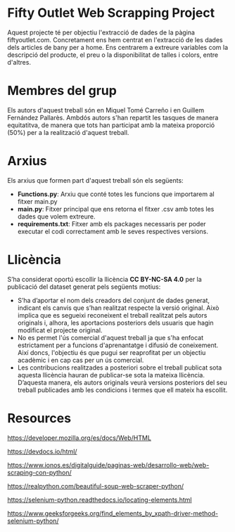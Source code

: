 # Fifty Outlet Web Scrapping Project

Aquest projecte té per objectiu l'extracció de dades de la pàgina fiftyoutlet.com. Concretament ens hem centrat en l'extracció de les dades dels articles de bany per a home. Ens centrarem a extreure variables com la descripció del producte, el preu o la disponibilitat de talles i colors, entre d'altres.

# Membres del grup

Els autors d'aquest treball són en Miquel Tomé Carreño i en Guillem Fernández Pallarès. Ambdós autors s'han repartit les tasques de manera equitatitva, de manera que tots han participat amb la mateixa proporció (50%) per a la realització d'aquest treball.

# Arxius

Els arxius que formen part d'aquest treball són els següents:
- **Functions.py**: Arxiu que conté totes les funcions que importarem al fitxer main.py
- **main.py**: Fitxer principal que ens retorna el fitxer .csv amb totes les dades que volem extreure.
- **requirements.txt**: Fitxer amb els packages necessaris per poder executar el codi correctament amb le seves respectives versions.

# Llicència

S’ha considerat oportú escollir la llicència **CC BY-NC-SA 4.0** per la publicació del dataset generat pels següents motius:
- S’ha d’aportar el nom dels creadors del conjunt de dades generat, indicant els canvis que s’han realitzat respecte la versió original. Això implica que es segueixi reconeixent el treball realitzat pels autors originals i, alhora, les aportacions posteriors dels usuaris que hagin modificat el projecte original.
- No es permet l'ús comercial d'aquest treball ja que s'ha enfocat estrictament per a funcions d'aprenantatge i difusió de coneixement. Així doncs, l'objectiu és que pugui ser reaprofitat per un objectiu acadèmic i en cap cas per un ús comercial.
- Les contribucions realitzades a posteriori sobre el treball publicat sota aquesta llicència hauran de publicar-se sota la mateixa llicència. D’aquesta manera, els autors originals veurà versions posteriors del seu treball publicades amb les condicions i termes que ell mateix ha escollit.


# Resources

https://developer.mozilla.org/es/docs/Web/HTML

https://devdocs.io/html/

https://www.ionos.es/digitalguide/paginas-web/desarrollo-web/web-scraping-con-python/

https://realpython.com/beautiful-soup-web-scraper-python/

https://selenium-python.readthedocs.io/locating-elements.html

https://www.geeksforgeeks.org/find_elements_by_xpath-driver-method-selenium-python/
